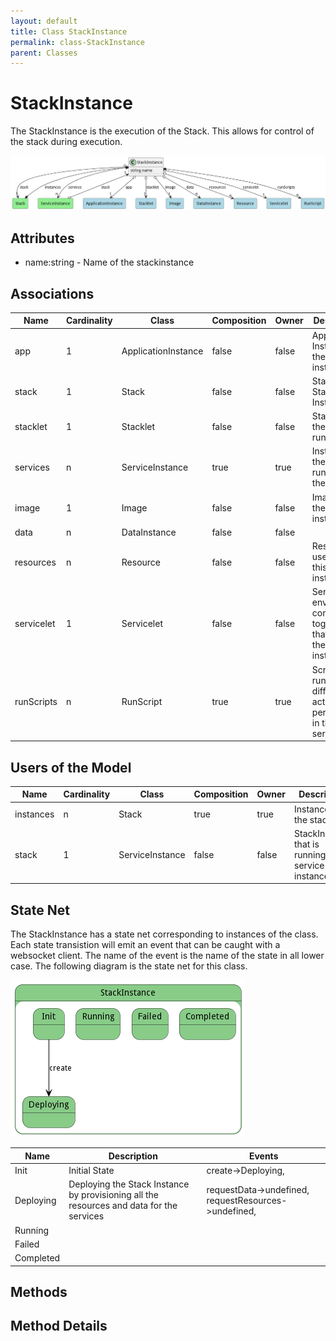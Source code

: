 ```yaml
---
layout: default
title: Class StackInstance
permalink: class-StackInstance
parent: Classes
---
```


# StackInstance

The StackInstance is the execution of the Stack. This allows for control of the stack during execution.

![Logical Diagram](./logical.png)

## Attributes

* name:string - Name of the stackinstance


## Associations

| Name | Cardinality | Class | Composition | Owner | Description |
| --- | --- | --- | --- | --- | --- |
| app | 1 | ApplicationInstance | false | false | Application Instance of the stack instance |
| stack | 1 | Stack | false | false | Stack of the Stack Instance |
| stacklet | 1 | Stacklet | false | false | Stacklet of the instance running |
| services | n | ServiceInstance | true | true | Instances of the Services running in the Stack |
| image | 1 | Image | false | false | Image of the service instance |
| data | n | DataInstance | false | false |  |
| resources | n | Resource | false | false | Resources used to host this service instance |
| servicelet | 1 | Servicelet | false | false | Service and environment combined together that defines the service instance |
| runScripts | n | RunScript | true | true | Scripts to run for the different actions performed in the service |



## Users of the Model

| Name | Cardinality | Class | Composition | Owner | Description |
| --- | --- | --- | --- | --- | --- |
| instances | n | Stack | true | true | Instances of the stack |
| stack | 1 | ServiceInstance | false | false | StackInstance that is running the service instance |



## State Net
The StackInstance has a state net corresponding to instances of the class. Each state transistion will emit an 
event that can be caught with a websocket client. The name of the event is the name of the state in all lower case.
The following diagram is the state net for this class.

![State Net Diagram](./statenet.png)

| Name | Description | Events |
| --- | --- | --- |
| Init | Initial State | create-&gt;Deploying,  |
| Deploying | Deploying the Stack Instance by provisioning all the resources and data for the services | requestData-&gt;undefined, requestResources-&gt;undefined,  |
| Running |  |  |
| Failed |  |  |
| Completed |  |  |



## Methods


<h2>Method Details</h2>
    


